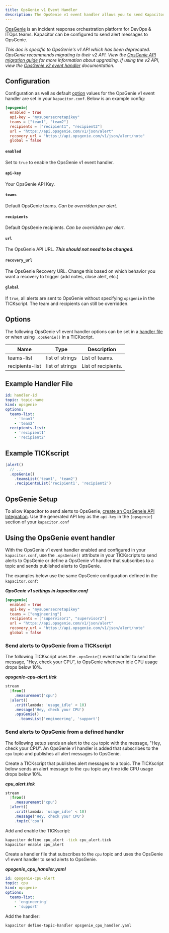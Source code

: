 ```yaml
---
title: OpsGenie v1 Event Handler
description: The OpsGenie v1 event handler allows you to send Kapacitor alerts to OpsGenie. This doc includes configuration options and usage examples.
---
```


[OpsGenie](https://www.opsgenie.com/) is an incident response orchestration platform for DevOps & ITOps teams.
Kapacitor can be configured to send alert messages to OpsGenie.

<dt>
  <em>
    This doc is specific to OpsGenie's v1 API which has been deprecated.
    OpsGenie recommends migrating to their v2 API. View the
    <a href="https://docs.opsgenie.com/docs/migration-guide-for-alert-rest-api" target="\_blank">OpsGenie API migration guide</a>
    for more information about upgrading.
    If using the v2 API, view the <a href="../v2">OpsGenie v2 event handler</a> documentation.
  </em>
</dt>

## Configuration
Configuration as well as default [option](#options) values for the OpsGenie v1
event handler are set in your `kapacitor.conf`.
Below is an example config:

```toml
[opsgenie]
  enabled = true
  api-key = "mysupersecretapikey"
  teams = ["team1", "team2"]
  recipients = ["recipient1", "recipient2"]
  url = "https://api.opsgenie.com/v1/json/alert"
  recovery_url = "https://api.opsgenie.com/v1/json/alert/note"
  global = false
```

#### `enabled`
Set to `true` to enable the OpsGenie v1 event handler.

#### `api-key`
Your OpsGenie API Key.

#### `teams`
Default OpsGenie teams. _Can be overridden per alert._

#### `recipients`
Default OpsGenie recipients. _Can be overridden per alert._

#### `url`
The OpsGenie API URL. _**This should not need to be changed.**_

#### `recovery_url`
The OpsGenie Recovery URL. Change this based on which behavior you want a
recovery to trigger (add notes, close alert, etc.)

#### `global`
If `true`, all alerts are sent to OpsGenie without specifying `opsgenie` in the
TICKscript.
The team and recipients can still be overridden.

## Options
The following OpsGenie v1 event handler options can be set in a
[handler file](/kapacitor/v1.5/event_handlers/#handler-file) or when using
`.opsGenie()` in a TICKscript.

| Name            | Type            | Description         |
| ----            | ----            | -----------         |
| teams-list      | list of strings | List of teams.      |
| recipients-list | list of strings | List of recipients. |

## Example Handler File
```yaml
id: handler-id
topic: topic-name
kind: opsgenie
options:
  teams-list:
    - 'team1'
    - 'team2'
  recipients-list:
    - 'recipient1'
    - 'recipient2'
```

## Example TICKscript
```js
|alert()
  // ...
  .opsGenie()
    .teamsList('team1', 'team2')
    .recipientsList('recipient1', 'recipient2')
```

## OpsGenie Setup
To allow Kapacitor to send alerts to OpsGenie,
[create an OpsGeneie API Integration](https://docs.opsgenie.com/docs/api-integration#section-using-api-integration).
Use the generated API key as the `api-key` in the `[opsgenie]` section of your
`kapacitor.conf`

## Using the OpsGenie event handler
With the OpsGenie v1 event handler enabled and configured in your
`kapacitor.conf`, use the `.opsGenie()` attribute in your TICKscripts to send
alerts to OpsGenie or define a OpsGenie v1 handler that subscribes to a topic
and sends published alerts to OpsGenie.

The examples below use the same OpsGenie configuration defined in the `kapacitor.conf`:

_**OpsGenie v1 settings in kapacitor.conf**_  
```toml
[opsgenie]
  enabled = true
  api-key = "mysupersecretapikey"
  teams = ["engineering"]
  recipients = ["supervisor1", "supervisor2"]
  url = "https://api.opsgenie.com/v1/json/alert"
  recovery_url = "https://api.opsgenie.com/v1/json/alert/note"
  global = false
```

### Send alerts to OpsGenie from a TICKscript

The following TICKscript uses the `.opsGenie()` event handler to send the message,
"Hey, check your CPU", to OpsGenie whenever idle CPU usage drops below 10%.

_**opsgenie-cpu-alert.tick**_  
```js
stream
  |from()
    .measurement('cpu')
  |alert()
    .crit(lambda: 'usage_idle' < 10)
    .message('Hey, check your CPU')
    .opsGenie()
      .teamsList('engineering', 'support')
```

### Send alerts to OpsGenie from a defined handler

The following setup sends an alert to the `cpu` topic with the message, "Hey,
check your CPU". An OpsGenie v1 handler is added that subscribes to the `cpu`
topic and publishes all alert messages to OpsGenie.

Create a TICKscript that publishes alert messages to a topic.
The TICKscript below sends an alert message to the `cpu` topic any time idle CPU
usage drops below 10%.

_**cpu\_alert.tick**_
```js
stream
  |from()
    .measurement('cpu')
  |alert()
    .crit(lambda: 'usage_idle' < 10)
    .message('Hey, check your CPU')
    .topic('cpu')
```

Add and enable the TICKscript:

```bash
kapacitor define cpu_alert -tick cpu_alert.tick
kapacitor enable cpu_alert
```

Create a handler file that subscribes to the `cpu` topic and uses the OpsGenie v1
event handler to send alerts to OpsGenie.

_**opsgenie\_cpu\_handler.yaml**_
```yaml
id: opsgenie-cpu-alert
topic: cpu
kind: opsgenie
options:
  teams-list:
    - 'engineering'
    - 'support'
```

Add the handler:

```bash
kapacitor define-topic-handler opsgenie_cpu_handler.yaml
```
